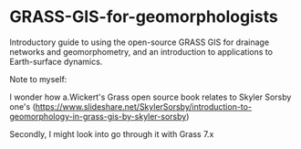 # GRASS-GIS-for-geomorphologists
Introductory guide to using the open-source GRASS GIS for drainage networks and geomorphometry, and an introduction to applications to Earth-surface dynamics.

Note to myself:

I wonder how a.Wickert's Grass open source book relates to Skyler Sorsby one's (https://www.slideshare.net/SkylerSorsby/introduction-to-geomorphology-in-grass-gis-by-skyler-sorsby)

Secondly, I might look into go through it with Grass 7.x

